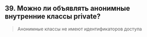 ## 39. Можно ли объявлять анонимные внутренние классы private?

> Анонимные классы не имеют идентификаторов доступа